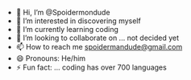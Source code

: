 - 👋 Hi, I’m @Spoidermondude
- 👀 I’m interested in discovering myself
- 🌱 I’m currently learning coding
- 💞️ I’m looking to collaborate on ... not decided yet
- 📫 How to reach me spoidermandude@gmail.com
- 😄 Pronouns: He/him
- ⚡ Fun fact: ... coding has over 700 languages

<!---
Spoidermondude/Spoidermondude is a ✨ special ✨ repository because its `README.md` (this file) appears on your GitHub profile.
You can click the Preview link to take a look at your changes.
--->
